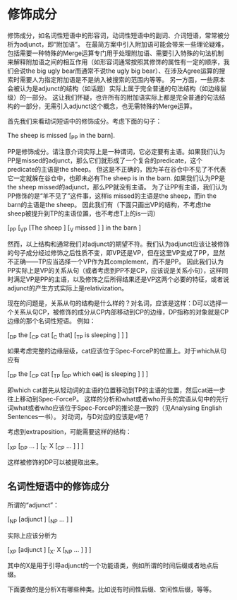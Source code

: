 # 修饰成分

修饰成分，如名词性短语中的形容词，动词性短语中的副词、介词短语，常常被分析为adjunct，即“附加语”。
在最简方案中引入附加语可能会带来一些理论疑难，包括需要一种特殊的Merge运算专门用于处理附加语、需要引入特殊的句法机制来解释附加语之间的相互作用（如形容词通常按照其修饰的属性有一定的顺序，我们会说the big ugly bear而通常不说the ugly big bear）、在涉及Agree运算的搜索时需要人为指定附加语是不是纳入被搜索的范围内等等。
另一方面，一些原本会被认为是adjunct的结构（如话题）实际上属于完全普通的句法结构（如边缘层级）的一部分。
这让我们怀疑，也许所有的附加语实际上都是完全普通的句法结构的一部分，无需引入adjunct这个概念，也无需特殊的Merge运算。

首先我们来看动词短语中的修饰成分。考虑下面的句子：

The sheep is missed [<sub>PP</sub> in the barn].

PP是修饰成分。请注意介词实际上是一种谓词，它必定要有主语。如果我们认为PP是missed的adjunct，那么它们就形成了一个复合的predicate，这个predicate的主语是the sheep。
但这是不正确的，因为羊在谷仓中不见了不代表它一定就躲在谷仓中，也即未必有The sheep is in the barn.
如果我们认为PP是the sheep missed的adjunct，那么PP就没有主语。
为了让PP有主语，我们认为PP修饰的是“羊不见了”这件事，这样is missed的主语是the sheep，而in the barn的主语是the sheep。
因此我们有（下面只画出VP的结构，不考虑the sheep被提升到TP的主语位置，也不考虑T上的is一词）

[<sub>PP</sub> [<sub>VP</sub> [The sheep ] [<sub>V</sub> missed ] ] in the barn ]

然而，以上结构和通常我们对adjunct的期望不符。我们认为adjunct应该让被修饰的句子成分经过修饰之后性质不变，即VP还是VP，但在这里VP变成了PP，显然不正确——TP应当选择一个VP作为其complement，而不是PP。
因此我们认为PP实际上是VP的关系从句（或者考虑到PP不是CP，应该说是关系小句），这样同时满足VP是PP的主语，以及修饰之后所得结果还是VP这两个必要的特征，或者说adjunct的产生方式实际上是relativization。

现在的问题是，关系从句的结构是什么样的？对名词，应该是这样：D可以选择一个关系从句CP，被修饰的成分从CP内部移动到CP的边缘，DP指称的对象就是CP边缘的那个名词性短语。
例如：

[<sub>DP</sub> the [<sub>CP</sub> cat [<sub>C</sub> that] [<sub>TP</sub> is sleeping ] ] ]

如果考虑完整的边缘层级，cat应该位于Spec-ForceP的位置上。对于which从句应有

[<sub>DP</sub> the [<sub>CP</sub> cat [<sub>TP</sub> [<sub>DP</sub> which <del>cat</del>] is sleeping ] ] ]

即which cat首先从轻动词的主语的位置移动到TP的主语的位置，然后cat进一步往上移动到Spec-ForceP。
这样的分析和what或者who开头的宾语从句中的先行词what或者who应该位于Spec-ForceP的推论是一致的（见Analysing English Sentences一书）。
对动词，与D对应的应该是v吧？

考虑到extraposition，可能需要这样的结构：

[<sub>XP</sub> [<sub>DP</sub> ... ] [<sub>X'</sub> X [<sub>CP</sub> ... ] ] ]

这样被修饰的DP可以被提取出来。

## 名词性短语中的修饰成分

所谓的“adjunct”：

[<sub>NP</sub> [adjunct ]  [<sub>NP</sub> ... ] ]

实际上应该分析为

[<sub>XP</sub> [adjunct ] [<sub>X'</sub> X [<sub>NP</sub> ... ] ] ]

其中的X是用于引导adjunct的一个功能语类，例如所谓的时间后缀或者地点后缀。

下面要做的是分析X有哪些种类。比如说有时间性后缀、空间性后缀，等等。